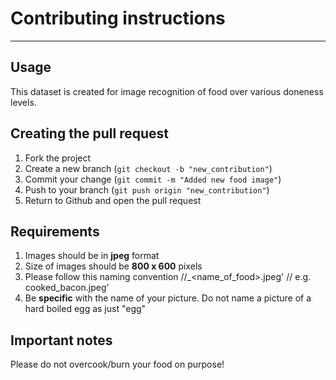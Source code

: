 # Contributing instructions

---
## Usage
This dataset is created for image recognition of food over various doneness levels.

## Creating the pull request

1. Fork the project
2. Create a new branch (`git checkout -b "new_contribution"`)
3. Commit your change (`git commit -m "Added new food image"`)
4. Push to your branch (`git push origin "new_contribution"`)
5. Return to Github and open the pull request

## Requirements
1. Images should be in **jpeg** format
2. Size of images should be **800 x 600** pixels
3. Please follow this naming convention
     //<doneness>_<name_of_food>.jpeg'
    // e.g. cooked_bacon.jpeg'
4. Be **specific** with the name of your picture.
     Do not name a picture of a hard boiled egg as just "egg"

## Important notes
Please do not overcook/burn your food on purpose!
  
  

